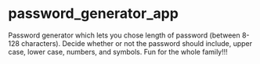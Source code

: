 # password_generator_app

Password generator which lets you chose length of password (between 8-128 characters). 
Decide whether or not the password should include, upper case, lower case, numbers, and symbols.
Fun for the whole family!!!
